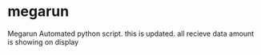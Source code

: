 # megarun
Megarun Automated python script.
this is updated. all recieve data amount is showing on display
